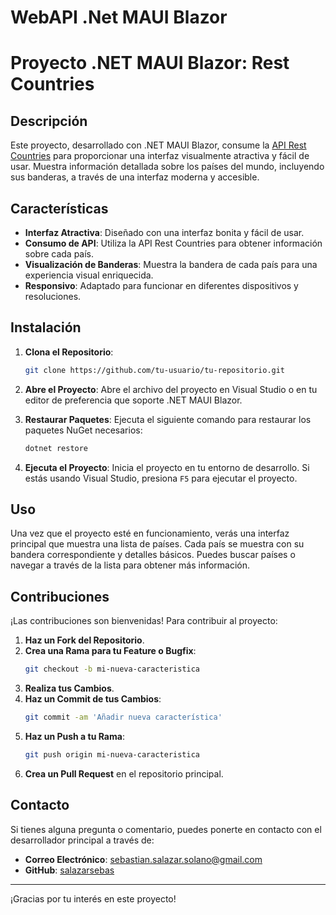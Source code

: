 # WebAPI .Net MAUI Blazor

# Proyecto .NET MAUI Blazor: Rest Countries

## Descripción

Este proyecto, desarrollado con .NET MAUI Blazor, consume la [API Rest Countries](https://restcountries.com/v3.1/all) para proporcionar una interfaz visualmente atractiva y fácil de usar. Muestra información detallada sobre los países del mundo, incluyendo sus banderas, a través de una interfaz moderna y accesible.

## Características

- **Interfaz Atractiva**: Diseñado con una interfaz bonita y fácil de usar.
- **Consumo de API**: Utiliza la API Rest Countries para obtener información sobre cada país.
- **Visualización de Banderas**: Muestra la bandera de cada país para una experiencia visual enriquecida.
- **Responsivo**: Adaptado para funcionar en diferentes dispositivos y resoluciones.

## Instalación

1. **Clona el Repositorio**:
   ```bash
   git clone https://github.com/tu-usuario/tu-repositorio.git
   ```

2. **Abre el Proyecto**:
   Abre el archivo del proyecto en Visual Studio o en tu editor de preferencia que soporte .NET MAUI Blazor.

3. **Restaurar Paquetes**:
   Ejecuta el siguiente comando para restaurar los paquetes NuGet necesarios:
   ```bash
   dotnet restore
   ```

4. **Ejecuta el Proyecto**:
   Inicia el proyecto en tu entorno de desarrollo. Si estás usando Visual Studio, presiona `F5` para ejecutar el proyecto.

## Uso

Una vez que el proyecto esté en funcionamiento, verás una interfaz principal que muestra una lista de países. Cada país se muestra con su bandera correspondiente y detalles básicos. Puedes buscar países o navegar a través de la lista para obtener más información.

## Contribuciones

¡Las contribuciones son bienvenidas! Para contribuir al proyecto:

1. **Haz un Fork del Repositorio**.
2. **Crea una Rama para tu Feature o Bugfix**:
   ```bash
   git checkout -b mi-nueva-caracteristica
   ```
3. **Realiza tus Cambios**.
4. **Haz un Commit de tus Cambios**:
   ```bash
   git commit -am 'Añadir nueva característica'
   ```
5. **Haz un Push a tu Rama**:
   ```bash
   git push origin mi-nueva-caracteristica
   ```
6. **Crea un Pull Request** en el repositorio principal.

## Contacto

Si tienes alguna pregunta o comentario, puedes ponerte en contacto con el desarrollador principal a través de:

- **Correo Electrónico**: [sebastian.salazar.solano@gmail.com](mailto:sebastian.salazar.solano@gmail.com)
- **GitHub**: [salazarsebas](https://github.com/salazarsebas)

---

¡Gracias por tu interés en este proyecto!
```
